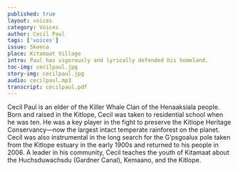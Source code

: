 ```yaml
---
published: true
layout: voices
category: Voices
author: Cecil Paul
tags: ['voices']
issue: Skeena
place: Kitamaat Village
intro: Paul has vigorously and lyrically defended his homeland.
toc-img: cecilpaul.jpg
story-img: cecilpaul.jpg
audio: cecilpaul.mp3
transcript: cecilpaul.pdf
---
```

Cecil Paul is an elder of the Killer Whale Clan of the Henaaksiala people. Born and raised in the Kitlope, Cecil was taken to residential school when he was ten. He was a key player in the fight to preserve the Kitlope Heritage Conservancy—now the largest intact temperate rainforest on the planet. Cecil was also instrumental in the long search for the G’psgoalux pole taken from the Kitlope estuary in the early 1900s and returned to his people in 2006. A leader in his community, Cecil teaches the youth of Kitamaat about the Huchsduwachsdu (Gardner Canal), Kemaano, and the Kitlope. 

